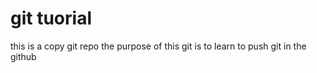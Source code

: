# git tuorial 
this is a copy git repo the purpose of this git is to learn to push git in the github
